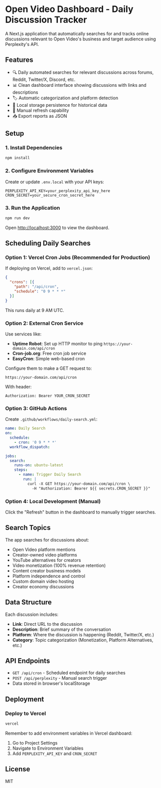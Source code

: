 # Open Video Dashboard - Daily Discussion Tracker

A Next.js application that automatically searches for and tracks online discussions relevant to Open Video's business and target audience using Perplexity's API.

## Features

- 🔍 Daily automated searches for relevant discussions across forums, Reddit, Twitter/X, Discord, etc.
- 📊 Clean dashboard interface showing discussions with links and descriptions
- 🏷️ Automatic categorization and platform detection
- 💾 Local storage persistence for historical data
- 🔄 Manual refresh capability
- 📥 Export reports as JSON

## Setup

### 1. Install Dependencies

```bash
npm install
```

### 2. Configure Environment Variables

Create or update `.env.local` with your API keys:

```env
PERPLEXITY_API_KEY=your_perplexity_api_key_here
CRON_SECRET=your_secure_cron_secret_here
```

### 3. Run the Application

```bash
npm run dev
```

Open [http://localhost:3000](http://localhost:3000) to view the dashboard.

## Scheduling Daily Searches

### Option 1: Vercel Cron Jobs (Recommended for Production)

If deploying on Vercel, add to `vercel.json`:

```json
{
  "crons": [{
    "path": "/api/cron",
    "schedule": "0 9 * * *"
  }]
}
```

This runs daily at 9 AM UTC.

### Option 2: External Cron Service

Use services like:
- **Uptime Robot**: Set up HTTP monitor to ping `https://your-domain.com/api/cron`
- **Cron-job.org**: Free cron job service
- **EasyCron**: Simple web-based cron

Configure them to make a GET request to:
```
https://your-domain.com/api/cron
```

With header:
```
Authorization: Bearer YOUR_CRON_SECRET
```

### Option 3: GitHub Actions

Create `.github/workflows/daily-search.yml`:

```yaml
name: Daily Search
on:
  schedule:
    - cron: '0 9 * * *'
  workflow_dispatch:

jobs:
  search:
    runs-on: ubuntu-latest
    steps:
      - name: Trigger Daily Search
        run: |
          curl -X GET https://your-domain.com/api/cron \
            -H "Authorization: Bearer ${{ secrets.CRON_SECRET }}"
```

### Option 4: Local Development (Manual)

Click the "Refresh" button in the dashboard to manually trigger searches.

## Search Topics

The app searches for discussions about:

- Open Video platform mentions
- Creator-owned video platforms
- YouTube alternatives for creators
- Video monetization (100% revenue retention)
- Content creator business models
- Platform independence and control
- Custom domain video hosting
- Creator economy discussions

## Data Structure

Each discussion includes:
- **Link**: Direct URL to the discussion
- **Description**: Brief summary of the conversation
- **Platform**: Where the discussion is happening (Reddit, Twitter/X, etc.)
- **Category**: Topic categorization (Monetization, Platform Alternatives, etc.)

## API Endpoints

- `GET /api/cron` - Scheduled endpoint for daily searches
- `POST /api/perplexity` - Manual search trigger
- Data stored in browser's localStorage

## Deployment

### Deploy to Vercel

```bash
vercel
```

Remember to add environment variables in Vercel dashboard:
1. Go to Project Settings
2. Navigate to Environment Variables
3. Add `PERPLEXITY_API_KEY` and `CRON_SECRET`

## License

MIT